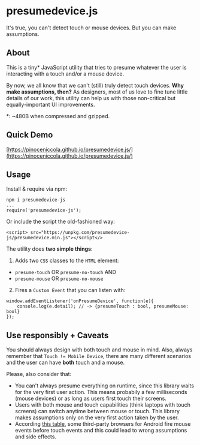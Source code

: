 # presumedevice.js
It's true, you can't detect touch or mouse devices. But you can make assumptions.

## About
This is a tiny* JavaScript utility that tries to presume whatever the user is interacting with a touch and/or a mouse device.

By now, we all know that we can't (still) truly detect touch devices. **Why make assumptions, then?** As designers, most of us love to fine tune little details of our work, this utility can help us with those non-critical but equally-important UI improvements.

*: ~480B when compressed and gzipped.

## Quick Demo

[https://pinoceniccola.github.io/presumedevice.js/](https://pinoceniccola.github.io/presumedevice.js/)

## Usage

Install & require via npm:
```
npm i presumedevice-js
...
require('presumedevice-js');
```
Or include the script the old-fashioned way:
```
<script> src="https://unpkg.com/presumedevice-js/presumedevice.min.js"></script</>
```
The utility does **two simple things**:

1) Adds two `CSS` classes to the `HTML` element:
- `presume-touch` OR `presume-no-touch` AND 
- `presume-mouse` OR `presume-no-mouse`

 2) Fires a `Custom Event` that you can listen with:
````
window.addEventListener('onPresumeDevice', function(e){
    console.log(e.detail); // -> {presumeTouch : bool, presumeMouse: bool}
});
````

## Use responsibly + Caveats
You should always design with both touch and mouse in mind. Also, always remember that `Touch != Mobile Device`, there are many different scenarios and the user can have **both** touch and a mouse.

Please, also consider that:
- You can't always presume everything on runtime, since this library waits for the very first user action. This means probabily a few milliseconds (mouse devices) or as long as users first touch their screens. 
- Users with both mouse and touch capabilities (think laptops with touch screens) can switch anytime between mouse or touch. This library makes assumptions only on the very first action taken by the user.
- According [this table](https://patrickhlauke.github.io/touch/tests/results/#mobile-tablet-touchscreen-events), some third-party browsers for Android fire mouse events before touch events and this could lead to wrong assumptions and side effects.

